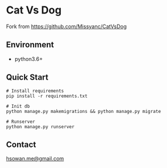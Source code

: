 # Cat Vs Dog

Fork from https://github.com/Missyanc/CatVsDog

## Environment

* python3.6+

## Quick Start

```shell script
# Install requirements
pip install -r requirements.txt

# Init db
python manage.py makemigrations && python manage.py migrate

# Runserver
python manage.py runserver

```

## Contact

hsowan.me@gmail.com

